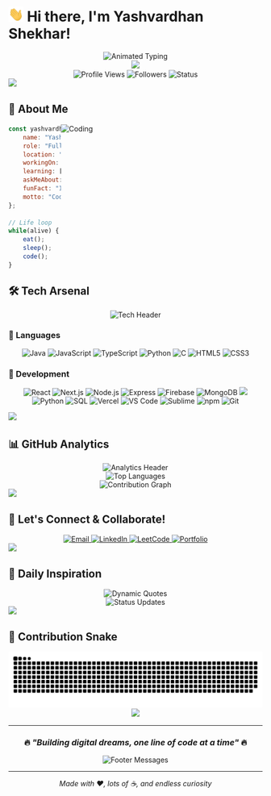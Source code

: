 # <img src="https://raw.githubusercontent.com/ABSphreak/ABSphreak/master/gifs/Hi.gif" width="30px"> Hi there, I'm Yashvardhan Shekhar! 

<div align="center">
  <img src="https://readme-typing-svg.herokuapp.com?font=Fira+Code&size=35&duration=2000&pause=500&color=00D9FF&center=true&vCenter=true&multiline=true&width=800&height=100&lines=Full+Stack+Developer+%F0%9F%9A%80;Mobile+App+Wizard+%F0%9F%93%B1;3D+Web+Magician+%E2%9C%A8;Problem+Solver+%F0%9F%A7%A9;Code+Poet+%F0%9F%8E%AD" alt="Animated Typing" />
</div>

<div align="center">
  <img src="https://capsule-render.vercel.app/api?type=waving&color=gradient&customColorList=6,11,20&height=180&section=header&text=Welcome%20to%20my%20Digital%20Universe&fontSize=42&fontColor=fff&animation=twinkling&fontAlignY=32" />
</div>

<div align="center">
  <img src="https://komarev.com/ghpvc/?username=yashvardhanshekhar&color=blueviolet&style=for-the-badge&label=PROFILE+VIEWS&animated=true" alt="Profile Views" />
  <img src="https://img.shields.io/github/followers/yashvardhanshekhar?color=blue&style=for-the-badge&logo=github&label=FOLLOWERS" alt="Followers" />
  <img src="https://img.shields.io/badge/Status-Coding%20Ninja-brightgreen?style=for-the-badge&logo=statuspage&logoColor=white" alt="Status" />
</div>

<img src="https://user-images.githubusercontent.com/73097560/115834477-dbab4500-a447-11eb-908a-139a6edaec5c.gif">

## 🚀 About Me

<img align="right" alt="Coding" width="400" src="https://cdn.dribbble.com/users/1162077/screenshots/3848914/programmer.gif">

```javascript
const yashvardhan = {
    name: "Yashvardhan Shekhar",
    role: "Full Stack Developer 💻",
    location: "India 🇮🇳",
    workingOn: "Something amazing... 🔥",
    learning: ["Advanced React Patterns", "WebAssembly", "AI/ML"],
    askMeAbout: ["Web Dev", "Mobile Apps", "3D Graphics"],
    funFact: "I debug with console.log() and I'm proud of it! 😄",
    motto: "Code is poetry written in logic ✨"
};

// Life loop
while(alive) {
    eat();
    sleep();
    code();
}
```



## 🛠️ Tech Arsenal

<div align="center">
  <img src="https://readme-typing-svg.herokuapp.com?font=Fira+Code&size=25&duration=1000&pause=500&color=36BCF7&center=true&vCenter=true&width=500&lines=Technologies+I+Master+%F0%9F%94%A5" alt="Tech Header" />
</div>

### 🎨 Languages
<div align="center">
<p>
 <img src="https://skillicons.dev/icons?i=java" alt="Java" />
<img src="https://skillicons.dev/icons?i=js" alt="JavaScript" />

<img src="https://skillicons.dev/icons?i=ts" alt="TypeScript" />
 <img src="https://skillicons.dev/icons?i=python" alt="Python" />
  <img src="https://skillicons.dev/icons?i=c" alt="C" />
    <img src="https://skillicons.dev/icons?i=html" alt="HTML5" />
  <img src="https://skillicons.dev/icons?i=css" alt="CSS3" />
</p>
</div>

### 📱 Development
<div align="center">
<p>  <img src="https://skillicons.dev/icons?i=react" alt="React" />
  <img src="https://skillicons.dev/icons?i=nextjs" alt="Next.js" />

  <img src="https://skillicons.dev/icons?i=nodejs" alt="Node.js" />
  <img src="https://skillicons.dev/icons?i=express" alt="Express" />
  <img src="https://skillicons.dev/icons?i=firebase" alt="Firebase" />
  <img src="https://skillicons.dev/icons?i=mongodb" alt="MongoDB" />
 <img src="https://skillicons.dev/icons?i=react" />
  <img src="https://skillicons.dev/icons?i=python" alt="Python" />
  <img src="https://skillicons.dev/icons?i=mysql" alt="SQL" />
  <img src="https://skillicons.dev/icons?i=vercel" alt="Vercel" />
  <img src="https://skillicons.dev/icons?i=vscode" alt="VS Code" />
  <img src="https://skillicons.dev/icons?i=sublime" alt="Sublime" />
  <img src="https://skillicons.dev/icons?i=npm" alt="npm" />
  <img src="https://skillicons.dev/icons?i=git" alt="Git" />
</p>
</div>

<img src="https://user-images.githubusercontent.com/73097560/115834477-dbab4500-a447-11eb-908a-139a6edaec5c.gif">

## 📊 GitHub Analytics

<div align="center">
  <img src="https://readme-typing-svg.herokuapp.com?font=Fira+Code&size=25&duration=1500&pause=500&color=FF6B6B&center=true&vCenter=true&width=400&lines=My+Coding+Journey+%F0%9F%93%88" alt="Analytics Header" />
</div>



<div align="center">
  <img width="50%" src="https://github-readme-stats.vercel.app/api/top-langs/?username=yashvardhanshekhar&layout=compact&theme=tokyonight&hide_border=true&bg_color=0D1117&title_color=F85D7F&text_color=C9D1D9" alt="Top Languages" />
</div>

<div align="center">
  <img src="https://github-readme-activity-graph.vercel.app/graph?username=yashvardhanshekhar&custom_title=Yashvardhan's%20Contribution%20Graph&bg_color=0D1117&color=C9D1D9&line=F85D7F&point=F8D866&area=true&hide_border=true" alt="Contribution Graph" />
</div>

<img src="https://user-images.githubusercontent.com/73097560/115834477-dbab4500-a447-11eb-908a-139a6edaec5c.gif">


## 🤝 Let's Connect & Collaborate!

<div align="center">
  <a href="mailto:yashvardhan.shekhar.work@gmail.com">
    <img src="https://img.shields.io/badge/Email-Let's%20Chat!-D14836?style=for-the-badge&logo=gmail&logoColor=white" alt="Email" />
  </a>
  <a href="https://linkedin.com/in/yashvardhanshekhar">
    <img src="https://img.shields.io/badge/LinkedIn-Connect%20Now-0077B5?style=for-the-badge&logo=linkedin&logoColor=white" alt="LinkedIn" />
  </a>
  <a href="https://leetcode.com/u/YashvardhanShekhar">
   <img src="https://img.shields.io/badge/LeetCode-Profile-F89F1B?style=for-the-badge&logo=leetcode&logoColor=white" alt="LeetCode" />

  </a>
  <a href="https://yashvardhanshekhar.dev">
    <img src="https://img.shields.io/badge/Portfolio-Visit%20Now-FF5722?style=for-the-badge&logo=firefox&logoColor=white" alt="Portfolio" />
  </a>
</div>



 
</div>

<img src="https://user-images.githubusercontent.com/73097560/115834477-dbab4500-a447-11eb-908a-139a6edaec5c.gif">

## 💭 Daily Inspiration

<div align="center">
  <img src="https://quotes-github-readme.vercel.app/api?type=horizontal&theme=tokyonight&animation=grow_out_in" alt="Dynamic Quotes" />
</div>

<div align="center">
  <img src="https://readme-typing-svg.herokuapp.com?font=Fira+Code&size=20&duration=4000&pause=2000&color=27AE60&center=true&vCenter=true&width=700&lines=Currently+jamming+to%3A+Lo-fi+Hip+Hop+%F0%9F%8E%B5;Fueled+by%3A+Coffee+%26+Code+%E2%98%95;Status%3A+In+the+Zone+%F0%9F%9A%80;Mode%3A+Full+Stack+Beast+%F0%9F%A6%81" alt="Status Updates" />
</div>

<img src="https://user-images.githubusercontent.com/73097560/115834477-dbab4500-a447-11eb-908a-139a6edaec5c.gif">

## 🐍 Contribution Snake

<div align="center">
  <img src="https://raw.githubusercontent.com/Platane/snk/output/github-contribution-grid-snake-dark.svg" alt="Snake eating my contributions" />
</div>

<div align="center">
  <img src="https://capsule-render.vercel.app/api?type=waving&color=gradient&customColorList=6,11,20&height=150&section=footer&text=Thanks%20for%20Visiting!&fontSize=32&fontColor=fff&animation=fadeIn&fontAlignY=65" />
</div>

---

<div align="center">
  
### 🔥 *"Building digital dreams, one line of code at a time"* 🔥

<img src="https://readme-typing-svg.herokuapp.com?font=Fira+Code&size=18&duration=2000&pause=1000&color=F39C12&center=true&vCenter=true&width=600&lines=⭐+Star+my+repos+if+you+find+them+interesting!;🚀+Let's+collaborate+and+build+the+future!;💡+Always+open+to+new+ideas+and+opportunities!" alt="Footer Messages" />

---

*Made with ❤️, lots of ☕, and endless curiosity*

</div>
